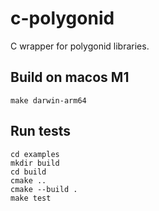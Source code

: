 # c-polygonid

C wrapper for polygonid libraries.

## Build on macos M1

```shell
make darwin-arm64
```

## Run tests

```shell
cd examples
mkdir build
cd build
cmake ..
cmake --build .
make test
```

